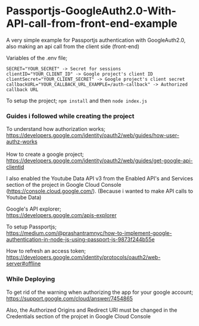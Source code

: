 # Passportjs-GoogleAuth2.0-With-API-call-from-front-end-example
A very simple example for Passportjs authentication with GoogleAuth2.0, also making an api call from the client side (front-end)

Variables of the .env file;
```
SECRET="YOUR_SECRET" -> Secret for sessions
clientID="YOUR_CLIENT_ID" -> Google project's client ID
clientSecret="YOUR_CLIENT_SECRET" -> Google project's client secret
callbackURL="YOUR_CALLBACK_URL_EXAMPLE=/auth-callback" -> Authorized callback URL
```

To setup the project;
`npm install` and then `node index.js`

### Guides i followed while creating the project

To understand how authorization works; <br>
https://developers.google.com/identity/oauth2/web/guides/how-user-authz-works <br> <br>
How to create a google project; <br>
https://developers.google.com/identity/oauth2/web/guides/get-google-api-clientid

I also enabled the Youtube Data API v3 from the Enabled API's and Services section of the project in Google Cloud Console (https://console.cloud.google.com/). (Because i wanted to make API calls to Youtube Data)

Google's API explorer; <br>
https://developers.google.com/apis-explorer

To setup Passportjs; <br>
https://medium.com/@prashantramnyc/how-to-implement-google-authentication-in-node-js-using-passport-js-9873f244b55e

How to refresh an access token; <br>
https://developers.google.com/identity/protocols/oauth2/web-server#offline

### While Deploying

To get rid of the warning when authorizing the app for your google account;
https://support.google.com/cloud/answer/7454865

Also, the Authorized Origins and Redirect URI must be changed in the Credentials section of the projcet in Google Cloud Console

